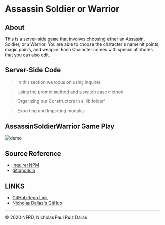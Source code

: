 # Assassin Soldier or Warrior

## About

This is a server-side game that involves choosing either an Assassin, Soldier, or a Warrior. You are able to choose the character's name hit points, magic points, and weapon. Each Character comes with special attributes that you can also edit.  

## Server-Side Code

> In this section we focus on using inquirer

> Using the prompt method and a switch case method

> Organizing our Constructors in a 'lib folder'

> Exporting and Importing modules

## AssassinSoldierWarrior Game Play 

![demo](./gif/demo.gif)


## Source Reference 

- [Inquirer NPM](https://www.npmjs.com/package/inquirer)
- [gitignore.io](https://www.toptal.com/developers/gitignore)

## LINKS

- [GitHub Repo Link](https://github.com/nicholasd-uci/ASW)
- [Nicholas Dallas's GitHub](https://github.com/nicholasd-uci)

- - -
© 2020 NPRD, Nicholas Paul Ruiz Dallas